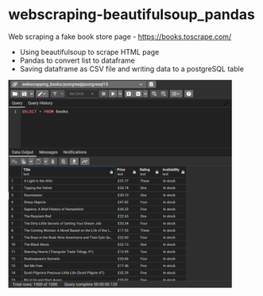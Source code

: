 # webscraping-beautifulsoup_pandas

Web scraping a fake book store page - https://books.toscrape.com/

* Using beautifulsoup to scrape HTML page
* Pandas to convert list to dataframe
* Saving dataframe as CSV file and writing data to a postgreSQL table

<img width="450px" src="./img/webscraping_postgresql.png" alt="webscraping_postgresql" />

